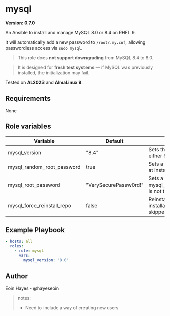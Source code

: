 # mysql

**Version: 0.7.0**

An Ansible to install and manage MySQL 8.0 or 8.4 on RHEL 9. 

It will automatically add a new password to `/root/.my.cnf`, allowing passwordless access via `sudo mysql`.

> This role does **not support downgrading** from MySQL 8.4 to 8.0.  

> It is designed for **fresh test systems** — if MySQL was previously installed, the initialization may fail.

Tested on **AL2023** and **AlmaLinux 9**.

## Requirements

None

## Role variables


| Variable                   | Default               | Description                                                                                   |
| -------------------------- | --------------------- | --------------------------------------------------------------------------------------------- |
| mysql_version              | "8.4"                 | Sets the version. Must be either 8.0 or 8.4                                                   |
| mysql_random_root_password | true                  | Sets a random root password at installation                                                   |
| mysql_root_password        | "VerySecurePassw0rd!" | Sets a password at startup, if mysql_random_root_password is not true                         |
| mysql_force_reinstall_repo | false                 | Reinstalls the repo. The repo installation step is normally skipped after first installation. |

## Example Playbook

```yaml
- hosts: all
  roles:
    - role: mysql
      vars:
        mysql_version: "8.0"
```
## Author

Eoin Hayes - @hayeseoin


> notes:
> 
> - Need to include a way of creating new users
>